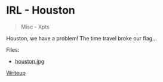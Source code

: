 # IRL - Houston
> Misc - Xpts

Houston, we have a problem! The time travel broke our flag...

Files:
- [houston.jpg](./src/houston.jpg)

[Writeup](./writeup/README.md)